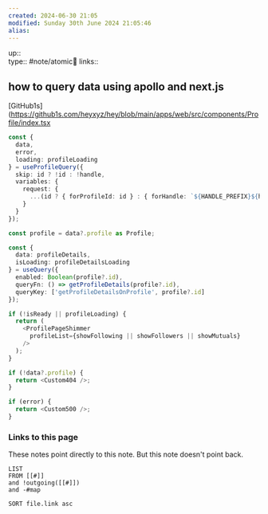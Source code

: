 ```yaml
---
created: 2024-06-30 21:05 
modified: Sunday 30th June 2024 21:05:46
alias: 
---
```

up::  
type:: #note/atomic🌳 
links::
## how to query data using apollo and next.js



[GitHub1s](https://github1s.com/heyxyz/hey/blob/main/apps/web/src/components/Profile/index.tsx
```ts
const {
  data,
  error,
  loading: profileLoading
} = useProfileQuery({
  skip: id ? !id : !handle,
  variables: {
    request: {
      ...(id ? { forProfileId: id } : { forHandle: `${HANDLE_PREFIX}${handle}` })
    }
  }
});

const profile = data?.profile as Profile;

const {
  data: profileDetails,
  isLoading: profileDetailsLoading
} = useQuery({
  enabled: Boolean(profile?.id),
  queryFn: () => getProfileDetails(profile?.id),
  queryKey: ['getProfileDetailsOnProfile', profile?.id]
});

if (!isReady || profileLoading) {
  return (
    <ProfilePageShimmer
      profileList={showFollowing || showFollowers || showMutuals}
    />
  );
}

if (!data?.profile) {
  return <Custom404 />;
}

if (error) {
  return <Custom500 />;
}
```



### Links to this page
These notes point directly to this note. But this note doesn't point back.
```dataview
LIST
FROM [[#]]
and !outgoing([[#]])
and -#map

SORT file.link asc
```



